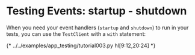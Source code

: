 # Testing Events: startup - shutdown

When you need your event handlers (`startup` and `shutdown`) to run in your tests, you can use the `TestClient` with a `with` statement:

{* ../../examples/app_testing/tutorial003.py hl[9:12,20:24] *}
